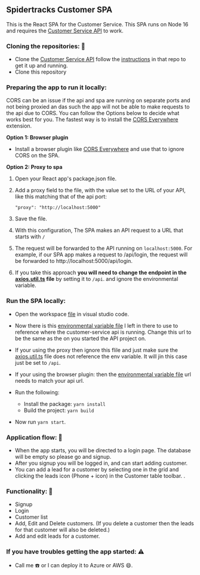 ## Spidertracks Customer SPA

This is the React SPA for the Customer Service. This SPA runs on Node 16 and requires the [Customer Service API](https://github.com/burger-mtbkr/customer-service/tree/main) to work.

### Cloning the repositories: 🏃

- Clone the [Customer Service API](https://github.com/burger-mtbkr/customer-service/tree/main) follow the [instructions](https://github.com/burger-mtbkr/customer-service/tree/main#1-how-to-test-the-api) in that repo to get it up and running.
- Clone this repository

### Preparing the app to run it locally:

CORS can be an issue if the api and spa are running on separate ports and not being proxied an das such the app will not be able to make requests to the api due to CORS. You can follow the Options below to decide what works best for you. The fastest way is to install the [CORS Everywhere](https://addons.mozilla.org/en-US/firefox/addon/cors-everywhere/) extension.

**Option 1: Browser plugin**

- Install a browser plugin like [CORS Everywhere](https://addons.mozilla.org/en-US/firefox/addon/cors-everywhere/) and use that to ignore CORS on the SPA.

**Option 2: Proxy to spa**

1.  Open your React app's package.json file.
2.  Add a proxy field to the file, with the value set to the URL of your API, like this matching that of the api port:

        "proxy": "http://localhost:5000"

3.  Save the file.
4.  With this configuration, The SPA makes an API request to a URL that starts with `/`
5.  The request will be forwarded to the API running on `localhost:5000`. For example, if our SPA app makes a request to /api/login, the request will be forwarded to http://localhost:5000/api/login.
6.  If you take this approach **you will need to change the endpoint in the [axios.util.ts](../project//src//utils/axios.util.ts) file** by setting it to `/api`. and ignore the environmental variable.

### Run the SPA locally:

- Open the workspace [file](./project//project.code-workspace) in visual studio code.
- Now there is this [environmental variable file](./project/.env) I left in there to use to reference where the customer-service api is running. Change this url to be the same as the on you started the API project on.

- If your using the proxy then ignore this flile and just make sure the [axios.util.ts](../project//src//utils/axios.util.ts) file does not reference the env variable. It will jin this case just be set to `/api`.
- If your using the browser plugin: then the [environmental variable file](./project/.env) url needs to match your api url.

- Run the following:
  - Install the package: `yarn install`
  - Build the project: `yarn build`
- Now run `yarn start`.

### Application flow: 🌊

- When the app starts, you will be directed to a login page. The database will be empty so please go and signup.
- After you signup you will be logged in, and can start adding customer.
- You can add a lead for a customer by selecting one in the grid and clicking the leads icon (Phone + icon) in the Customer table toolbar. .

### Functionality: 🔧

- Signup
- Login
- Customer list
- Add, Edit and Delete customers. (If you delete a customer then the leads for that customer will also be deleted.)
- Add and edit leads for a customer.

### If you have troubles getting the app started: ⚠️

- Call me :phone: or I can deploy it to Azure or AWS 😄.
